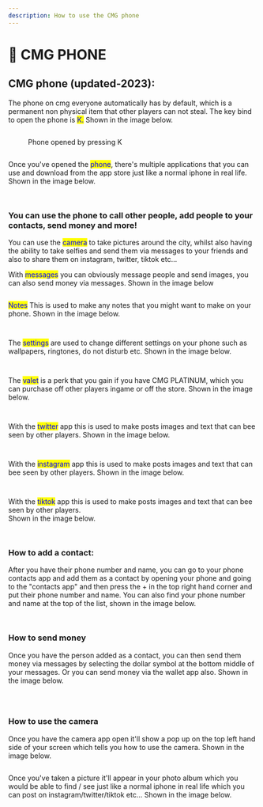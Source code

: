 ```yaml
---
description: How to use the CMG phone
---
```


# 📲 CMG PHONE

## CMG phone (updated-2023):

The phone on cmg everyone automatically has by default, which is a permanent non physical item that other players can not steal. The key bind to open the phone is <mark style="color:blue;">K.</mark> Shown in the image below.

<div>

<figure><img src=".gitbook/assets/Phone 1 (1).png" alt=""><figcaption><p>Phone opened by pressing K</p></figcaption></figure>

 

<figure><img src=".gitbook/assets/phone bg 1.png" alt=""><figcaption></figcaption></figure>

</div>

Once you've opened the <mark style="color:blue;">phone</mark>, there's multiple applications that you can use and download from the app store just like a normal iphone in real life. Shown in the image below.

<div>

<figure><img src=".gitbook/assets/app store 1.png" alt=""><figcaption></figcaption></figure>

 

<figure><img src=".gitbook/assets/App store 2.png" alt=""><figcaption></figcaption></figure>

</div>

### You can use the phone to call other people, add people to your contacts, send money and more!

You can use the <mark style="color:blue;">camera</mark> to take pictures around the city, whilst also having the ability to take selfies and send them via messages to your friends and also to share them on instagram, twitter, tiktok etc...

With <mark style="color:blue;">messages</mark> you can obviously message people and send images, you can also send money via messages. Shown in the image below

<figure><img src=".gitbook/assets/Phone 7.png" alt=""><figcaption></figcaption></figure>

<mark style="color:blue;">Notes</mark> This is used to make any notes that you might want to make on your phone. Shown in the image below.

<div>

<figure><img src=".gitbook/assets/notes.png" alt=""><figcaption></figcaption></figure>

 

<figure><img src=".gitbook/assets/notes 2.png" alt=""><figcaption></figcaption></figure>

</div>

The <mark style="color:blue;">settings</mark> are used to change different settings on your phone such as wallpapers, ringtones, do not disturb etc. Shown in the image below.

<div>

<figure><img src=".gitbook/assets/Settings.png" alt=""><figcaption></figcaption></figure>

 

<figure><img src=".gitbook/assets/Settings 2.png" alt=""><figcaption></figcaption></figure>

</div>

The <mark style="color:blue;">valet</mark> is a perk that you gain if you have CMG PLATINUM, which you can purchase off other players ingame or off the store. Shown in the image below.

<div>

<figure><img src=".gitbook/assets/valet.png" alt=""><figcaption></figcaption></figure>

 

<figure><img src=".gitbook/assets/Valet 2.png" alt=""><figcaption></figcaption></figure>

</div>

With the <mark style="color:blue;">twitter</mark> app this is used to make posts images and text that can bee seen by other players. Shown in the image below.

<div>

<figure><img src=".gitbook/assets/twitter.png" alt=""><figcaption></figcaption></figure>

 

<figure><img src=".gitbook/assets/twitter 2 (1).png" alt=""><figcaption></figcaption></figure>

</div>

With the <mark style="color:blue;">instagram</mark> app this is used to make posts images and text that can bee seen by other players. Shown in the image below.

<div>

<figure><img src=".gitbook/assets/instgram.png" alt=""><figcaption></figcaption></figure>

 

<figure><img src=".gitbook/assets/instagram 2.png" alt=""><figcaption></figcaption></figure>

</div>

With the <mark style="color:blue;">tiktok</mark> app this is used to make posts images and text that can bee seen by other players.\
Shown in the image below.

<div>

<figure><img src=".gitbook/assets/tiktok.png" alt=""><figcaption></figcaption></figure>

 

<figure><img src=".gitbook/assets/tiktok 2.png" alt=""><figcaption></figcaption></figure>

</div>

### How to add a contact:

After you have their phone number and name, you can go to your phone contacts app and add them as a contact by opening your phone and going to the "contacts app" and then press the + in the top right hand corner and put their phone number and name. You can also find your phone number and name at the top of the list, shown in the image below.

<div>

<figure><img src=".gitbook/assets/phone 5.png" alt=""><figcaption></figcaption></figure>

 

<figure><img src=".gitbook/assets/contact 2.png" alt=""><figcaption></figcaption></figure>

</div>

### How to send money

Once you have the person added as a contact, you can then send them money via messages by selecting the dollar symbol at the bottom middle of your messages. Or you can send money via the wallet app also. Shown in the image below.

<div>

<figure><img src=".gitbook/assets/Phone 8.png" alt=""><figcaption></figcaption></figure>

 

<figure><img src=".gitbook/assets/wallet 1.png" alt=""><figcaption></figcaption></figure>

 

<figure><img src=".gitbook/assets/wallet 2.png" alt=""><figcaption></figcaption></figure>

</div>

### How to use the camera

Once you have the camera app open it'll show a pop up on the top left hand side of your screen which tells you how to use the camera. Shown in the image below.

<figure><img src=".gitbook/assets/Phone 6.png" alt=""><figcaption></figcaption></figure>

Once you've taken a picture it'll appear in your photo album which you would be able to find / see just like a normal iphone in real life which you can post on instagram/twitter/tiktok etc... Shown in the image below.&#x20;

<div>

<figure><img src=".gitbook/assets/Photo album.png" alt=""><figcaption></figcaption></figure>

 

<figure><img src=".gitbook/assets/photo album 2.png" alt=""><figcaption></figcaption></figure>

</div>
